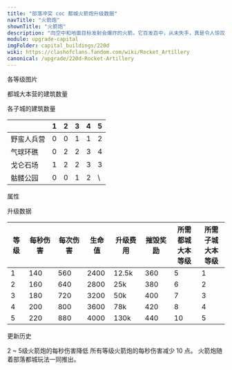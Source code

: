 ```yaml
---
title: "部落冲突 coc 都城火箭炮升级数据"
navTitle: "火箭炮"
shownTitle: "火箭炮"
description: "向空中和地面目标发射会爆炸的火箭。它百发百中，从未失手，真是令人惊叹！"
module: upgrade-capital
imgFolder: capital_buildings/220d
wiki: https://clashofclans.fandom.com/wiki/Rocket_Artillery
canonical: /upgrade/220d-Rocket-Artillery
---
```


<UnitInfo :folder="$frontmatter.imgFolder" imgSrc="Rocket_Artillery5.png" :imgAlt="$frontmatter.navTitle" :description="$frontmatter.description" :isSmallImg="true" />

<SmallTitle>各等级图片</SmallTitle>

<Panel>
    <UnitImgGroup :folder="$frontmatter.imgFolder">
        <UnitImg imgTitle="废墟" imgSrc="Rocket_Artillery_Ruin.png" />
        <UnitImg imgTitle="1 级" imgSrc="Rocket_Artillery1.png" />
        <UnitImg imgTitle="2 级" imgSrc="Rocket_Artillery2.png" />
        <UnitImg imgTitle="3 级" imgSrc="Rocket_Artillery3.png" />
        <UnitImg imgTitle="4 级" imgSrc="Rocket_Artillery4.png" />
        <UnitImg imgTitle="5 级" imgSrc="Rocket_Artillery5.png" />
    </UnitImgGroup>
</Panel>

<SmallTitle>都城大本营的建筑数量</SmallTitle>

<BuildingNum>
    <BuildingNumRow title="大本等级" num="1 - 4, 5 - 7, 8 - 10" />
    <BuildingNumRow title="建筑数量" num="    0,     1,      2" />
</BuildingNum>

<SmallTitle>各子城的建筑数量</SmallTitle>

<DistrictTable>

|             |   1   |   2   |   3   |   4   |   5   |
|     ---     |  ---  |  ---  |  ---  |  ---  |  ---  |
|  野蛮人兵营  |   0   |   0   |   1   |   1   |   2   |
|   气球环礁   |   0   |   2   |   2   |   3   |   4   |
|   戈仑石场   |   1   |   2   |   2   |   3   |   3   |
|   骷髅公园   |   0   |   0   |   1   |   2   |   \   |

</DistrictTable>

<SmallTitle>属性</SmallTitle>

<UnitProperties>
    <UnitProperty pKey="占地面积" pValue="3×3" />
    <UnitProperty pKey="判定面积" pValue="2×2" :isJudgeSquare="true" />
    <UnitProperty pKey="伤害类型" pValue="范围伤害" />
    <UnitProperty pKey="伤害半径" pValue="2 格" />
    <UnitProperty pKey="攻击的目标" pValue="地面和空中目标" />
    <UnitProperty pKey="射程" pValue="3 ~ 12 格" />
    <UnitProperty pKey="攻速" pValue="4 秒/次" />
</UnitProperties>

<SmallTitle>升级数据</SmallTitle>

<script setup>
const tableExtraInfo = [
    {
        "column": 4,
        "type": "cost",
        "icon": "Gold3",
        "noGoldPass": true
    },
    {
        "column": 5,
        "type": "number",
        "icon": "Gold3",
        "noGoldPass": true
    }
];
</script>

<UnitTable :tableExtraInfo="tableExtraInfo">

| 等级 | 每秒伤害 | 每次伤害 | 生命值 | 升级费用 | 摧毁奖励 |所需都城<br>大本等级|所需子城<br>大本等级|
| ---- |   ---   |   ---   |   ---  |   ---   |   ---   |        ---        |        ---       |
|   1  |   140   |   560   |  2400  | 12.5k   |   360   |         5         |         1        |
|   2  |   160   |   640   |  2800  |   25k   |   380   |         6         |         2        |
|   3  |   180   |   720   |  3200  |   50k   |   400   |         7         |         3        |
|   4  |   200   |   800   |  3600  |   78k   |   420   |         8         |         4        |
|   5  |   220   |   880   |  4000  |  130k   |   440   |         10        |         5        |
</UnitTable>

<SmallTitle>更新历史</SmallTitle>

<Timeline>
    <TimelineItem date="2023/09/14">
        <TimelineRow>2 ~ 5级火箭炮的每秒伤害降低</TimelineRow>
    </TimelineItem>
    <TimelineItem date="2023/06/30">
        <TimelineRow>所有等级火箭炮的每秒伤害减少 10 点。</TimelineRow>
    </TimelineItem>
    <TimelineItem date="2022/05/02">
        <TimelineRow>火箭炮随着部落都城玩法一同推出。</TimelineRow>
    </TimelineItem>
    <TimelineItem :historyBottom="true" />
</Timeline>